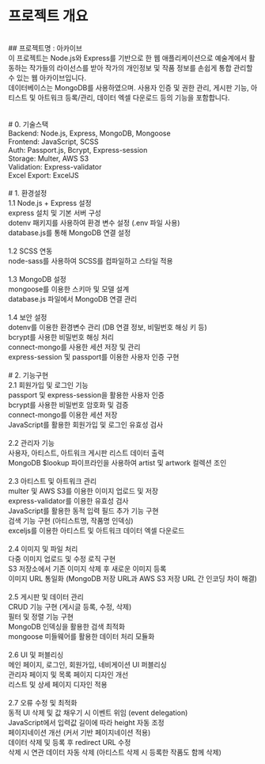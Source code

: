 # 프로젝트 개요
<br/>
## 프로젝트명 : 아카이브
<br/>
이 프로젝트는 Node.js와 Express를 기반으로 한 웹 애플리케이션으로 예술계에서 활동하는 작가들의 라이선스를 받아 작가의 개인정보 및 작품 정보를 손쉽게 통합 관리할 수 있는 웹 아카이브입니다. <br/>
데이터베이스는 MongoDB를 사용하였으며. 사용자 인증 및 권한 관리, 게시판 기능, 아티스트 및 아트워크 등록/관리, 데이터 엑셀 다운로드 등의 기능을 포함합니다.<br/>
<br/><br/>
# 0. 기술스택<br/>
   Backend: Node.js, Express, MongoDB, Mongoose  <br/>
   Frontend: JavaScript, SCSS<br/>
   Auth: Passport.js, Bcrypt, Express-session<br/>
   Storage: Multer, AWS S3<br/>
   Validation: Express-validator<br/>
   Excel Export: ExcelJS<br/>
<br/>
# 1. 환경설정<br/>
 1.1 Node.js + Express 설정<br/>
     express 설치 및 기본 서버 구성<br/>
     dotenv 패키지를 사용하여 환경 변수 설정 (.env 파일 사용)<br/>
     database.js를 통해 MongoDB 연결 설정<br/>
     <br/>
 1.2 SCSS 연동<br/>
 node-sass를 사용하여 SCSS를 컴파일하고 스타일 적용<br/>
<br/>
 1.3 MongoDB 설정<br/>
 mongoose를 이용한 스키마 및 모델 설계<br/>
 database.js 파일에서 MongoDB 연결 관리<br/>
<br/>
 1.4 보안 설정<br/>
 dotenv를 이용한 환경변수 관리 (DB 연결 정보, 비밀번호 해싱 키 등)<br/>
 bcrypt를 사용한 비밀번호 해싱 처리<br/>
 connect-mongo를 사용한 세션 저장 및 관리<br/>
 express-session 및 passport를 이용한 사용자 인증 구현<br/>
<br/>
# 2. 기능구현<br/>
 2.1 회원가입 및 로그인 기능<br/>
 passport 및 express-session을 활용한 사용자 인증<br/>
 bcrypt를 사용한 비밀번호 암호화 및 검증<br/>
 connect-mongo를 이용한 세션 저장<br/>
 JavaScript를 활용한 회원가입 및 로그인 유효성 검사<br/>
<br/>
 2.2 관리자 기능<br/>
 사용자, 아티스트, 아트워크 게시판 리스트 데이터 출력<br/>
 MongoDB $lookup 파이프라인을 사용하여 artist 및 artwork 컬렉션 조인<br/>
<br/>
 2.3 아티스트 및 아트워크 관리<br/>
 multer 및 AWS S3를 이용한 이미지 업로드 및 저장<br/>
 express-validator를 이용한 유효성 검사<br/>
 JavaScript를 활용한 동적 입력 필드 추가 기능 구현<br/>
 검색 기능 구현 (아티스트명, 작품명 인덱싱)<br/>
 exceljs를 이용한 아티스트 및 아트워크 데이터 엑셀 다운로드<br/>
<br/>
 2.4 이미지 및 파일 처리<br/>
 다중 이미지 업로드 및 수정 로직 구현<br/>
 S3 저장소에서 기존 이미지 삭제 후 새로운 이미지 등록<br/>
 이미지 URL 통일화 (MongoDB 저장 URL과 AWS S3 저장 URL 간 인코딩 차이 해결)<br/>
<br/>
 2.5 게시판 및 데이터 관리<br/>
 CRUD 기능 구현 (게시글 등록, 수정, 삭제)<br/>
 필터 및 정렬 기능 구현<br/>
 MongoDB 인덱싱을 활용한 검색 최적화<br/>
 mongoose 미들웨어를 활용한 데이터 처리 모듈화<br/>
<br/>
 2.6 UI 및 퍼블리싱<br/>
 메인 페이지, 로그인, 회원가입, 네비게이션 UI 퍼블리싱<br/>
 관리자 페이지 및 목록 페이지 디자인 개선<br/>
 리스트 및 상세 페이지 디자인 적용<br/>
<br/>
 2.7 오류 수정 및 최적화<br/>
 동적 UI 삭제 및 값 채우기 시 이벤트 위임 (event delegation)<br/>
 JavaScript에서 입력값 길이에 따라 height 자동 조정<br/>
 페이지네이션 개선 (커서 기반 페이지네이션 적용)<br/>
 데이터 삭제 및 등록 후 redirect URL 수정<br/>
 삭제 시 연관 데이터 자동 삭제 (아티스트 삭제 시 등록한 작품도 함께 삭제)<br/>
